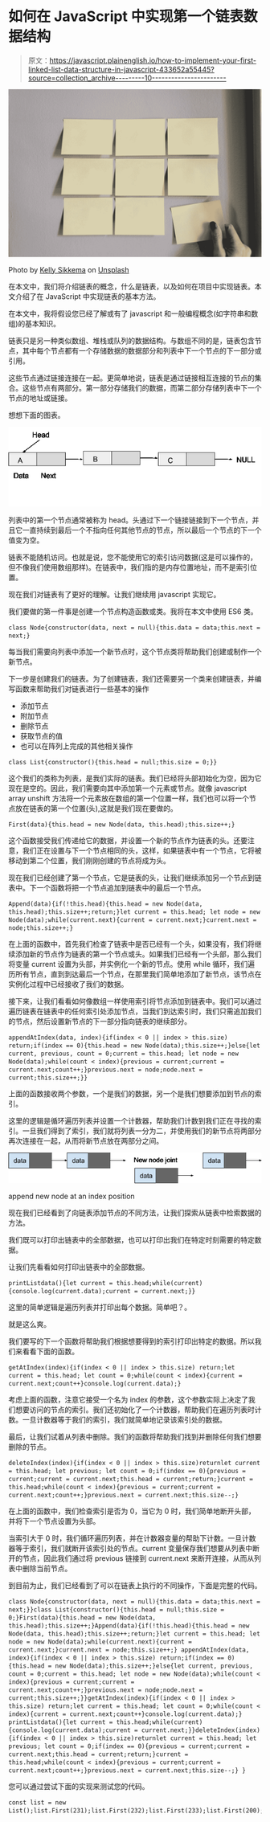 # 如何在 JavaScript 中实现第一个链表数据结构

> 原文：<https://javascript.plainenglish.io/how-to-implement-your-first-linked-list-data-structure-in-javascript-433652a55445?source=collection_archive---------10----------------------->

![](img/2742cabc42b38a867f0807220bb73026.png)

Photo by [Kelly Sikkema](https://unsplash.com/@kellysikkema?utm_source=medium&utm_medium=referral) on [Unsplash](https://unsplash.com?utm_source=medium&utm_medium=referral)

在本文中，我们将介绍链表的概念，什么是链表，以及如何在项目中实现链表。本文介绍了在 JavaScript 中实现链表的基本方法。

在本文中，我将假设您已经了解或有了 javascript 和一般编程概念(如字符串和数组)的基本知识。

链表只是另一种类似数组、堆栈或队列的数据结构。与数组不同的是，链表包含节点，其中每个节点都有一个存储数据的数据部分和列表中下一个节点的下一部分或引用。

这些节点通过链接连接在一起。更简单地说，链表是通过链接相互连接的节点的集合。这些节点有两部分。第一部分存储我们的数据，而第二部分存储列表中下一个节点的地址或链接。

想想下面的图表。

![](img/09a42267a9d6e73ed00af725f3da5df1.png)

列表中的第一个节点通常被称为 head。头通过下一个链接链接到下一个节点，并且它一直持续到最后一个不指向任何其他节点的节点，所以最后一个节点的下一个值变为空。

链表不能随机访问。也就是说，您不能使用它的索引访问数据(这是可以操作的，但不像我们使用数组那样)。在链表中，我们指的是内存位置地址，而不是索引位置。

现在我们对链表有了更好的理解。让我们继续用 javascript 实现它。

我们要做的第一件事是创建一个节点构造函数或类。我将在本文中使用 ES6 类。

```
class Node{constructor(data, next = null){this.data = data;this.next = next;}
```

每当我们需要向列表中添加一个新节点时，这个节点类将帮助我们创建或制作一个新节点。

下一步是创建我们的链表。为了创建链表，我们还需要另一个类来创建链表，并编写函数来帮助我们对链表进行一些基本的操作

*   添加节点
*   附加节点
*   删除节点
*   获取节点的值
*   也可以在阵列上完成的其他相关操作

```
class List{constructor(){this.head = null;this.size = 0;}}
```

这个我们的类称为列表，是我们实际的链表。我们已经将头部初始化为空，因为它现在是空的。因此，我们需要向其中添加第一个元素或节点。就像 javascript array unshift 方法将一个元素放在数组的第一个位置一样，我们也可以将一个节点放在链表的第一个位置(头),这就是我们现在要做的。

```
First(data){this.head = new Node(data, this.head);this.size++;}
```

这个函数接受我们传递给它的数据，并设置一个新的节点作为链表的头。还要注意，我们正在设置与下一个节点相同的头，这样，如果链表中有一个节点，它将被移动到第二个位置，我们刚刚创建的节点将成为头。

现在我们已经创建了第一个节点，它是链表的头，让我们继续添加另一个节点到链表中。下一个函数将把一个节点追加到链表中的最后一个节点。

```
Append(data){if(!this.head){this.head = new Node(data, this.head);this.size++;return;}let current = this.head; let node = new Node(data);while(current.next){current = current.next;}current.next = node;this.size++;}
```

在上面的函数中，首先我们检查了链表中是否已经有一个头，如果没有，我们将继续添加新的节点作为链表的第一个节点或头。如果我们已经有一个头部，那么我们将变量 current 设置为头部，并实例化一个新的节点。使用 while 循环，我们遍历所有节点，直到到达最后一个节点，在那里我们简单地添加了新节点，该节点在实例化过程中已经接收了我们的数据。

接下来，让我们看看如何像数组一样使用索引将节点添加到链表中。我们可以通过遍历链表在链表中的任何索引处添加节点，当我们到达索引时，我们只需追加我们的节点，然后设置新节点的下一部分指向链表的继续部分。

```
appendAtIndex(data, index){if(index < 0 || index > this.size) return;if(index == 0){this.head = new Node(data);this.size++;}else{let current, previous, count = 0;current = this.head; let node = new Node(data);while(count < index){previous = current;current = current.next;count++;}previous.next = node;node.next = current;this.size++;}}
```

上面的函数接收两个参数，一个是我们的数据，另一个是我们想要添加到节点的索引。

这里的逻辑是循环遍历列表并设置一个计数器，帮助我们计数到我们正在寻找的索引。一旦我们得到了索引，我们就将列表一分为二，并使用我们的新节点将两部分再次连接在一起，从而将新节点放在两部分之间。

![](img/21a9a3f0e6a119bcab612d09b095ae81.png)

append new node at an index position

现在我们已经看到了向链表添加节点的不同方法，让我们探索从链表中检索数据的方法。

我们既可以打印出链表中的全部数据，也可以打印出我们在特定时刻需要的特定数据。

让我们先看看如何打印出链表中的全部数据。

```
printListdata(){let current = this.head;while(current){console.log(current.data);current = current.next;}}
```

这里的简单逻辑是遍历列表并打印出每个数据。简单吧？。

就是这么爽。

我们要写的下一个函数将帮助我们根据想要得到的索引打印出特定的数据。所以我们来看看下面的函数。

```
getAtIndex(index){if(index < 0 || index > this.size) return;let current = this.head; let count = 0;while(count < index){current = current.next;count++}console.log(current.data);}
```

考虑上面的函数，注意它接受一个名为 index 的参数，这个参数实际上决定了我们想要访问的节点的索引。我们还初始化了一个计数器，帮助我们在遍历列表时计数。一旦计数器等于我们的索引，我们就简单地记录该索引处的数据。

最后，让我们试着从列表中删除。我们的函数将帮助我们找到并删除任何我们想要删除的节点。

```
deleteIndex(index){if(index < 0 || index > this.size)returnlet current = this.head; let previous; let count = 0;if(index == 0){previous = current;current = current.next;this.head = current;return;}current = this.head;while(count < index){previous = current;current = current.next;count++;}previous.next = current.next;this.size--;}
```

在上面的函数中，我们检查索引是否为 0，当它为 0 时，我们简单地断开头部，并将下一个节点设置为头部。

当索引大于 0 时，我们循环遍历列表，并在计数器变量的帮助下计数。一旦计数器等于索引，我们就断开该索引处的节点。current 变量保存我们想要从列表中断开的节点，因此我们通过将 previous 链接到 current.next 来断开连接，从而从列表中删除当前节点。

到目前为止，我们已经看到了可以在链表上执行的不同操作，下面是完整的代码。

```
class Node{constructor(data, next = null){this.data = data;this.next = next;}}class List{constructor(){this.head = null;this.size = 0;}First(data){this.head = new Node(data, this.head);this.size++;}Append(data){if(!this.head){this.head = new Node(data, this.head);this.size++;return;}let current = this.head; let node = new Node(data);while(current.next){current = current.next;}current.next = node;this.size++;} appendAtIndex(data, index){if(index < 0 || index > this.size) return;if(index == 0){this.head = new Node(data);this.size++;}else{let current, previous, count = 0;current = this.head; let node = new Node(data);while(count < index){previous = current;current = current.next;count++;}previous.next = node;node.next = current;this.size++;}}getAtIndex(index){if(index < 0 || index > this.size) return;let current = this.head; let count = 0;while(count < index){current = current.next;count++}console.log(current.data);} printListdata(){let current = this.head;while(current){console.log(current.data);current = current.next;}}deleteIndex(index){if(index < 0 || index > this.size)returnlet current = this.head; let previous; let count = 0;if(index == 0){previous = current;current = current.next;this.head = current;return;}current = this.head;while(count < index){previous = current;current = current.next;count++;}previous.next = current.next;this.size--;} }
```

您可以通过尝试下面的实现来测试您的代码。

```
const list = new List();list.First(231);list.First(232);list.First(233);list.First(200);list.Append(100);list.appendAtIndex(780,2);list.getAtIndex(3);list.deleteIndex(4);list.printListdata();
```